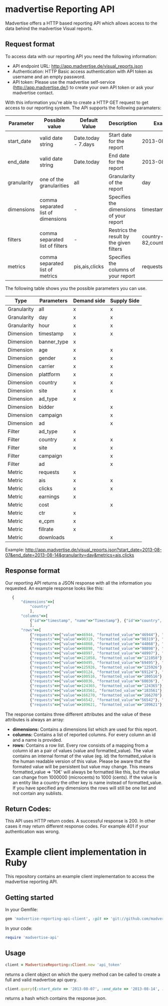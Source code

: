 madvertise Reporting API
========================

Madvertise offers a HTTP based reporting API which allows access to the data behind the madvertise Visual reports. 

Request format
--------------

To access data with our reporting API you need the following information:

* API endpoint URL: http://app.madvertise.de/visual_reports.json
* Authentication: HTTP Basic access authentication with API token as username and an empty password.
* API token: Please use the madvertise self-service (http://app.madvertise.de/) to create your own API token or ask your madvertise contact.

With this information you're able to create a HTTP GET request to get access to our reporting system. The APi supports the following paramaters:

| Parameter | Possible value | Default Value | Description | Example |
| --------- | -------------- | ------------- | ----------- | ------- |
| start_date | valid date string | Date.today - 7.days | Start date for the report | 2013-08-07 |
| end_date | valid date string | Date.today | End date for the report | 2013-08-14 |
| granularity | one of the granularities | all | Granularity of the report | day |
| dimensions | comma separated list of dimensions | - | Specifies the dimensions of your report | timestamp,country |
| filters | comma separated list of filters | - | Restrics the result by the given filters | country-82,country-75 |
| metrics | comma separated list of metrics | pis,ais,clicks | Specifies the columns of your report | requests,ais,clicks |

The following table shows you the possible parameters you can use.

| Type | Parameters | Demand side | Supply Side |
| ---- | ---------- | ----------- | ----------- |
| Granularity | all | x | x | 
| Granularity | day | x | x |
| Granularity | hour | x | x |
| Dimension | timestamp | x | x |
| Dimension | banner_type | x |  |
| Dimension | age | x | x |
| Dimension | gender | x | x |
| Dimension | carrier | x | x |
| Dimension | plattform | x | x |
| Dimension | country | x | x |
| Dimension | site | x | x |
| Dimension | ad_type | x |  |
| Dimension | bidder |  | x |
| Dimension | campaign |  | x |
| Dimension | ad |  | x |
| Filter | ad_type | x |  |
| Filter | country | x | x |
| Filter | site | x | x |
| Filter | campaign |  | x |
| Filter | ad |  | x |
| Metric | requests | x |  |
| Metric | ais | x | x |
| Metric | clicks | x | x |
| Metric | earnings | x |  |
| Metric | cost |  | x |
| Metric | ctr | x |  |
| Metric | e_cpm | x |  |
| Metric | fillrate | x |  |
| Metric | downloads |  | x |


Example: http://app.madvertise.de/visual_reports.json?start_date=2013-08-07&end_date=2013-08-14&granularity=day&metrics=ais,clicks


Response format
---------------

Our reporting API returns a JSON response with all the information you requested. An example response looks like this: 

 ```javascript
	{
		"dimensions"=>[
			"country"
			],
		"columns"=>[
			{"id"=>"timestamp", "name"=>"Timestamp"}, {"id"=>"country", "name"=>"Country"}, {"id"=>"requests", "name"=>"Requests"}, {"id"=>"ais", "name"=>"AIs"}, {"id"=>"clicks", "name"=>"Clicks"}
			],
		"rows"=>[
			{"requests"=>{"value"=>46944, "formatted_value"=>"46944"}, "clicks"=>{"value"=>1, "formatted_value"=>"1"}, "ais"=>{"value"=>81, "formatted_value"=>"81"}, "country"=>{"value"=>98, "name"=>"COUNTRY1"}, "timestamp"=>{"value"=>"2013-08-07T00:00:00.000+02:00", "formatted_value"=>"2013-08-07 00:00:00 +0200"}},
			{"requests"=>{"value"=>90319, "formatted_value"=>"90319"}, "clicks"=>{"value"=>1, "formatted_value"=>"1"}, "ais"=>{"value"=>38, "formatted_value"=>"38"}, "country"=>{"value"=>99, "name"=>"COUNTRY2"}, "timestamp"=>{"value"=>"2013-08-07T00:00:00.000+02:00", "formatted_value"=>"2013-08-07 00:00:00 +0200"}},
			{"requests"=>{"value"=>44868, "formatted_value"=>"44868"}, "clicks"=>{"value"=>0, "formatted_value"=>"0"}, "ais"=>{"value"=>58, "formatted_value"=>"58"}, "country"=>{"value"=>98, "name"=>"COUNTRY1"}, "timestamp"=>{"value"=>"2013-08-08T00:00:00.000+02:00", "formatted_value"=>"2013-08-08 00:00:00 +0200"}},
			{"requests"=>{"value"=>98898, "formatted_value"=>"98898"}, "clicks"=>{"value"=>1, "formatted_value"=>"1"}, "ais"=>{"value"=>34, "formatted_value"=>"34"}, "country"=>{"value"=>99, "name"=>"COUNTRY2"}, "timestamp"=>{"value"=>"2013-08-08T00:00:00.000+02:00", "formatted_value"=>"2013-08-08 00:00:00 +0200"}},
			{"requests"=>{"value"=>48997, "formatted_value"=>"48997"}, "clicks"=>{"value"=>1, "formatted_value"=>"1"}, "ais"=>{"value"=>31, "formatted_value"=>"31"}, "country"=>{"value"=>98, "name"=>"COUNTRY1"}, "timestamp"=>{"value"=>"2013-08-09T00:00:00.000+02:00", "formatted_value"=>"2013-08-09 00:00:00 +0200"}},
			{"requests"=>{"value"=>121058, "formatted_value"=>"121058"}, "clicks"=>{"value"=>2, "formatted_value"=>"2"}, "ais"=>{"value"=>27, "formatted_value"=>"27"}, "country"=>{"value"=>99, "name"=>"COUNTRY2"}, "timestamp"=>{"value"=>"2013-08-09T00:00:00.000+02:00", "formatted_value"=>"2013-08-09 00:00:00 +0200"}},
			{"requests"=>{"value"=>69495, "formatted_value"=>"69495"}, "clicks"=>{"value"=>0, "formatted_value"=>"0"}, "ais"=>{"value"=>47, "formatted_value"=>"47"}, "country"=>{"value"=>98, "name"=>"COUNTRY1"}, "timestamp"=>{"value"=>"2013-08-10T00:00:00.000+02:00", "formatted_value"=>"2013-08-10 00:00:00 +0200"}},
			{"requests"=>{"value"=>125926, "formatted_value"=>"125926"}, "clicks"=>{"value"=>2, "formatted_value"=>"2"}, "ais"=>{"value"=>44, "formatted_value"=>"44"}, "country"=>{"value"=>99, "name"=>"COUNTRY2"}, "timestamp"=>{"value"=>"2013-08-10T00:00:00.000+02:00", "formatted_value"=>"2013-08-10 00:00:00 +0200"}},
			{"requests"=>{"value"=>69124, "formatted_value"=>"69124"}, "clicks"=>{"value"=>0, "formatted_value"=>"0"}, "ais"=>{"value"=>258, "formatted_value"=>"258"}, "country"=>{"value"=>98, "name"=>"COUNTRY1"}, "timestamp"=>{"value"=>"2013-08-11T00:00:00.000+02:00", "formatted_value"=>"2013-08-11 00:00:00 +0200"}},
			{"requests"=>{"value"=>100516, "formatted_value"=>"100516"}, "clicks"=>{"value"=>0, "formatted_value"=>"0"}, "ais"=>{"value"=>223, "formatted_value"=>"223"}, "country"=>{"value"=>99, "name"=>"COUNTRY2"}, "timestamp"=>{"value"=>"2013-08-11T00:00:00.000+02:00", "formatted_value"=>"2013-08-11 00:00:00 +0200"}},
			{"requests"=>{"value"=>60036, "formatted_value"=>"60036"}, "clicks"=>{"value"=>0, "formatted_value"=>"0"}, "ais"=>{"value"=>56, "formatted_value"=>"56"}, "country"=>{"value"=>98, "name"=>"COUNTRY1"}, "timestamp"=>{"value"=>"2013-08-12T00:00:00.000+02:00", "formatted_value"=>"2013-08-12 00:00:00 +0200"}},
			{"requests"=>{"value"=>124365, "formatted_value"=>"124365"}, "clicks"=>{"value"=>1, "formatted_value"=>"1"}, "ais"=>{"value"=>76, "formatted_value"=>"76"}, "country"=>{"value"=>99, "name"=>"COUNTRY2"}, "timestamp"=>{"value"=>"2013-08-12T00:00:00.000+02:00", "formatted_value"=>"2013-08-12 00:00:00 +0200"}},
			{"requests"=>{"value"=>183561, "formatted_value"=>"183561"}, "clicks"=>{"value"=>1, "formatted_value"=>"1"}, "ais"=>{"value"=>13, "formatted_value"=>"13"}, "country"=>{"value"=>98, "name"=>"COUNTRY1"}, "timestamp"=>{"value"=>"2013-08-13T00:00:00.000+02:00", "formatted_value"=>"2013-08-13 00:00:00 +0200"}},
			{"requests"=>{"value"=>166270, "formatted_value"=>"166270"}, "clicks"=>{"value"=>3, "formatted_value"=>"3"}, "ais"=>{"value"=>13, "formatted_value"=>"13"}, "country"=>{"value"=>99, "name"=>"COUNTRY2"}, "timestamp"=>{"value"=>"2013-08-13T00:00:00.000+02:00", "formatted_value"=>"2013-08-13 00:00:00 +0200"}},
			{"requests"=>{"value"=>56542, "formatted_value"=>"56542"}, "clicks"=>{"value"=>1, "formatted_value"=>"1"}, "ais"=>{"value"=>20, "formatted_value"=>"20"}, "country"=>{"value"=>98, "name"=>"COUNTRY1"}, "timestamp"=>{"value"=>"2013-08-14T00:00:00.000+02:00", "formatted_value"=>"2013-08-14 00:00:00 +0200"}},
			{"requests"=>{"value"=>109621, "formatted_value"=>"109621"}, "clicks"=>{"value"=>1, "formatted_value"=>"1"}, "ais"=>{"value"=>15, "formatted_value"=>"15"}, "country"=>{"value"=>99, "name"=>"COUNTRY2"}, "timestamp"=>{"value"=>"2013-08-14T00:00:00.000+02:00", "formatted_value"=>"2013-08-14 00:00:00 +0200"}}]}
 ```

The response contains three different attributes and the value of these attributes is always an array:

* __dimensions:__ Contains a dimensions list which are used for this report.
* __columns:__ Contains a list of reported columns. For every column an id and a name is provided.
* __rows:__ Contains a row list. Every row consists of a mapping from a column id an a pair of values (value and formatted_value). The value contains an internal format of the value (eg. id) the formatted_value is the human readable version of this value. Please be aware that the formated value will be persistent but value may change. This means formatted_value => '10€' will always be formatted like this, but the value can change from 1000000 (microcents) to 1000 (cents). If the value is an entity like a country the other key is name instead of formatted_value. If you have specified any dimensions the rows will still be one list and not contain any sublists.

Return Codes:
-------------
This API uses HTTP return codes. A successful response is 200. In other cases it may return different response codes. For example 401 if your authentication was wrong. 

Example client implementation in Ruby
=====================================

This repository contains an example client implementation to access the madvertise reporting API.

Getting started
---------------

In your Gemfile:

```ruby
gem 'madvertise-reporting-api-client', :git => 'git://github.com/madvertise/madvertise-reporting-api-client.git'
```

In your code:

```ruby
require 'madvertise-api'
```

Usage
-----

```ruby
client = MadvertiseReporting::Client.new 'api_token'
```

returns a client object on which the query method can be called to create a full and valid madvertise api query.

```ruby
client.query({:start_date => '2013-08-07', :end_date => '2013-08-14', :granularity => 'day', :metrics => 'requests,ais,clicks'})
```

returns a hash which contains the response json.
